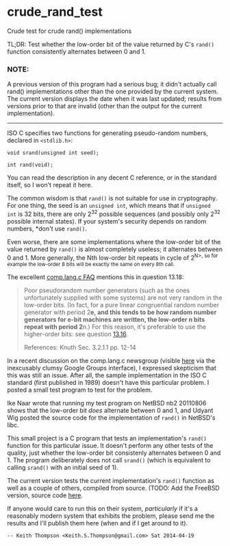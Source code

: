 crude_rand_test
===============

Crude test for crude rand() implementations

TL;DR: Test whether the low-order bit of the value returned by C's
`rand()` function consistently alternates between 0 and 1.

### NOTE:

A previous version of this program had a serious bug; it didn't
actually call rand() implementations other than the one provided by
the current system.  The current version displays the date when it
was last updated; results from versions prior to that are invalid
(other than the output for the current implementation).

---

ISO C specifies two functions for generating pseudo-random numbers,
declared in `<stdlib.h>`:

    void srand(unsigned int seed);

    int rand(void);

You can read the description in any decent C reference, or in the
standard itself, so I won't repeat it here.

The common wisdom is that `rand()` is not suitable for use in
cryptography. For one thing, the seed is an `unsigned int`, which
means that if `unsigned int` is 32 bits, there are only 2<sup>32</sup>
possible sequences (and possibly only 2<sup>32</sup> possible internal
states).  If your system's security depends on random numbers, *don't
use `rand()`.

Even worse, there are some implementations where the low-order bit
of the value returned by `rand()` is almost completely useless; it
alternates between 0 and 1.  More generally, the Nth low-order bit
repeats in cycle of 2<sup>N>, so for example the low-order 8 bits
will be exactly the same on every 8th call.

The excellent [comp.lang.c FAQ](http://www.c-faq.com/) mentions this
in question 13.18:

> Poor pseudorandom number generators (such as the ones unfortunately
> supplied with some systems) are not very random in the low-order
> bits. (In fact, for a pure linear congruential random number generator
> with period 2**e, and this tends to be how random number generators
> for e-bit machines are written, the low-order n bits repeat with period
> 2**n.) For this reason, it's preferable to use the higher-order bits:
> see question [13.16](http://www.c-faq.com/lib/randrange.html).
> 
> References: Knuth Sec. 3.2.1.1 pp. 12-14 

In a recent discussion on the comp.lang.c newsgroup (visible
[here](https://groups.google.com/forum/#!msg/comp.lang.c/nkNqr39n4xY/aN2MnvrbAv4J)
via the inexcusably clumsy Google Groups interface), I expressed
skepticism that this was still an issue.  After all, the sample
implementation in the ISO C standard (first published in 1989) doesn't
have this particular problem.  I posted a small test program to test
for the problem.

Ike Naar wrote that running my test program on NetBSD nb2 20110806
shows that the low-order bit *does* alternate between 0 and 1, and
Udyant Wig posted the source code for the implementation of `rand()`
in NetBSD's libc.

This small project is a C program that tests an implementation's
`rand()` function for this particular issue.  It doesn't perform any
other tests of the quality, just whether the low-order bit consistenly
alternates between 0 and 1.  The program deliberately does not call
`srand()` (which is equivalent to calling `srand()` with an initial
seed of 1).

The current version tests the current implementation's
`rand()` function as well as a couple of others, compiled
from source.  (TODO: Add the FreeBSD version, source code
[here](http://www.opensource.apple.com/source/Libc/Libc-997.1.1/stdlib/FreeBSD/rand.c).

If anyone would care to run this on their system, *particularly* if
it's a reasonably modern system that exhibits the problem, please
send me the results and I'll publish them here (when and if I get
around to it).

    -- Keith Thompson <Keith.S.Thompson@gmail.com> Sat 2014-04-19
